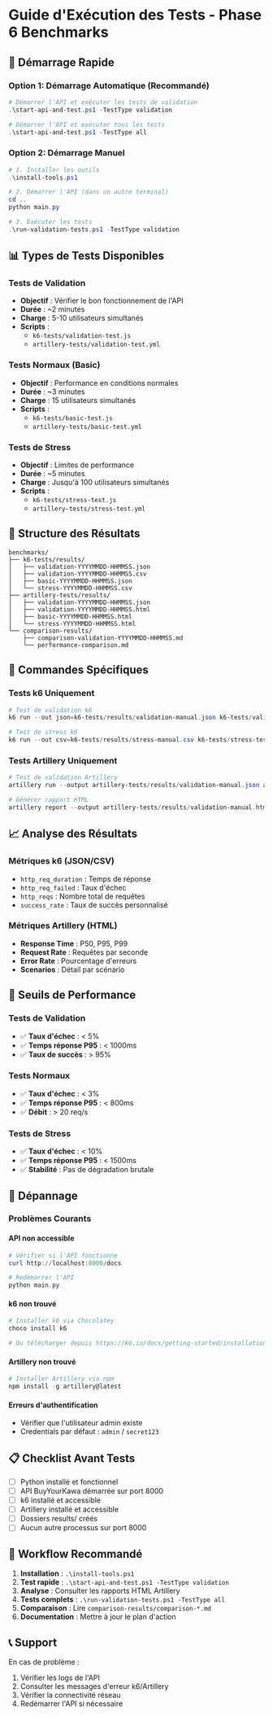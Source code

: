 # Guide d'Exécution des Tests - Phase 6 Benchmarks

## 🚀 Démarrage Rapide

### Option 1: Démarrage Automatique (Recommandé)
```powershell
# Démarrer l'API et exécuter les tests de validation
.\start-api-and-test.ps1 -TestType validation

# Démarrer l'API et exécuter tous les tests
.\start-api-and-test.ps1 -TestType all
```

### Option 2: Démarrage Manuel
```powershell
# 1. Installer les outils
.\install-tools.ps1

# 2. Démarrer l'API (dans un autre terminal)
cd ..
python main.py

# 3. Exécuter les tests
.\run-validation-tests.ps1 -TestType validation
```

## 📊 Types de Tests Disponibles

### Tests de Validation
- **Objectif** : Vérifier le bon fonctionnement de l'API
- **Durée** : ~2 minutes
- **Charge** : 5-10 utilisateurs simultanés
- **Scripts** :
  - `k6-tests/validation-test.js`
  - `artillery-tests/validation-test.yml`

### Tests Normaux (Basic)
- **Objectif** : Performance en conditions normales
- **Durée** : ~3 minutes
- **Charge** : 15 utilisateurs simultanés
- **Scripts** :
  - `k6-tests/basic-test.js`
  - `artillery-tests/basic-test.yml`

### Tests de Stress
- **Objectif** : Limites de performance
- **Durée** : ~5 minutes
- **Charge** : Jusqu'à 100 utilisateurs simultanés
- **Scripts** :
  - `k6-tests/stress-test.js`
  - `artillery-tests/stress-test.yml`

## 📁 Structure des Résultats

```
benchmarks/
├── k6-tests/results/
│   ├── validation-YYYYMMDD-HHMMSS.json
│   ├── validation-YYYYMMDD-HHMMSS.csv
│   ├── basic-YYYYMMDD-HHMMSS.json
│   └── stress-YYYYMMDD-HHMMSS.csv
├── artillery-tests/results/
│   ├── validation-YYYYMMDD-HHMMSS.json
│   ├── validation-YYYYMMDD-HHMMSS.html
│   ├── basic-YYYYMMDD-HHMMSS.html
│   └── stress-YYYYMMDD-HHMMSS.html
└── comparison-results/
    ├── comparison-validation-YYYYMMDD-HHMMSS.md
    └── performance-comparison.md
```

## 🔧 Commandes Spécifiques

### Tests k6 Uniquement
```powershell
# Test de validation k6
k6 run --out json=k6-tests/results/validation-manual.json k6-tests/validation-test.js

# Test de stress k6
k6 run --out csv=k6-tests/results/stress-manual.csv k6-tests/stress-test.js
```

### Tests Artillery Uniquement
```powershell
# Test de validation Artillery
artillery run --output artillery-tests/results/validation-manual.json artillery-tests/validation-test.yml

# Générer rapport HTML
artillery report --output artillery-tests/results/validation-manual.html artillery-tests/results/validation-manual.json
```

## 📈 Analyse des Résultats

### Métriques k6 (JSON/CSV)
- `http_req_duration` : Temps de réponse
- `http_req_failed` : Taux d'échec
- `http_reqs` : Nombre total de requêtes
- `success_rate` : Taux de succès personnalisé

### Métriques Artillery (HTML)
- **Response Time** : P50, P95, P99
- **Request Rate** : Requêtes par seconde
- **Error Rate** : Pourcentage d'erreurs
- **Scenarios** : Détail par scénario

## 🎯 Seuils de Performance

### Tests de Validation
- ✅ **Taux d'échec** : < 5%
- ✅ **Temps réponse P95** : < 1000ms
- ✅ **Taux de succès** : > 95%

### Tests Normaux
- ✅ **Taux d'échec** : < 3%
- ✅ **Temps réponse P95** : < 800ms
- ✅ **Débit** : > 20 req/s

### Tests de Stress
- ✅ **Taux d'échec** : < 10%
- ✅ **Temps réponse P95** : < 1500ms
- ✅ **Stabilité** : Pas de dégradation brutale

## 🐛 Dépannage

### Problèmes Courants

#### API non accessible
```powershell
# Vérifier si l'API fonctionne
curl http://localhost:8000/docs

# Redémarrer l'API
python main.py
```

#### k6 non trouvé
```powershell
# Installer k6 via Chocolatey
choco install k6

# Ou télécharger depuis https://k6.io/docs/getting-started/installation/
```

#### Artillery non trouvé
```powershell
# Installer Artillery via npm
npm install -g artillery@latest
```

#### Erreurs d'authentification
- Vérifier que l'utilisateur admin existe
- Credentials par défaut : `admin` / `secret123`

## 📋 Checklist Avant Tests

- [ ] Python installé et fonctionnel
- [ ] API BuyYourKawa démarrée sur port 8000
- [ ] k6 installé et accessible
- [ ] Artillery installé et accessible
- [ ] Dossiers results/ créés
- [ ] Aucun autre processus sur port 8000

## 🔄 Workflow Recommandé

1. **Installation** : `.\install-tools.ps1`
2. **Test rapide** : `.\start-api-and-test.ps1 -TestType validation`
3. **Analyse** : Consulter les rapports HTML Artillery
4. **Tests complets** : `.\run-validation-tests.ps1 -TestType all`
5. **Comparaison** : Lire `comparison-results/comparison-*.md`
6. **Documentation** : Mettre à jour le plan d'action

## 📞 Support

En cas de problème :
1. Vérifier les logs de l'API
2. Consulter les messages d'erreur k6/Artillery
3. Vérifier la connectivité réseau
4. Redémarrer l'API si nécessaire
